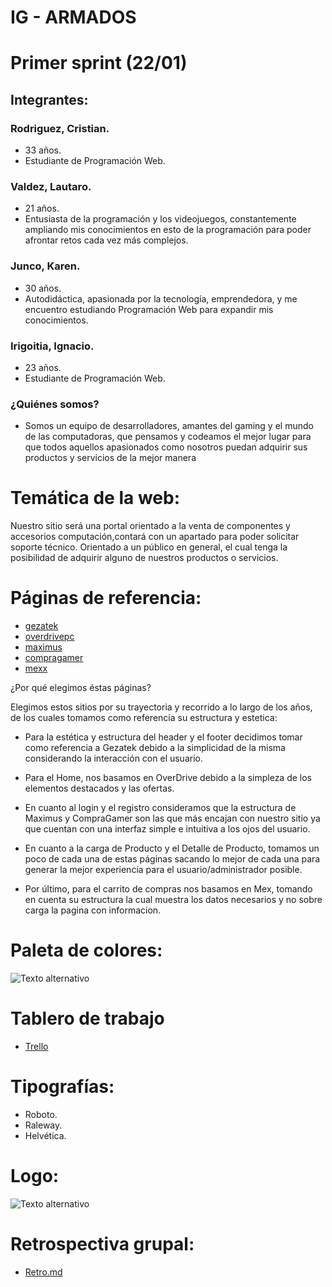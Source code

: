 # IG - ARMADOS

# Primer sprint (22/01)

## Integrantes:

### Rodriguez, Cristian.
- 33 años.
- Estudiante de Programación Web.

### Valdez, Lautaro.
- 21 años.
- Entusiasta de la programación y los videojuegos, constantemente ampliando mis conocimientos en esto de la programación para poder afrontar retos cada vez más complejos.


### Junco, Karen.
- 30 años.
- Autodidáctica, apasionada por la tecnología, emprendedora, y me encuentro estudiando Programación Web para expandir mis conocimientos.

### Irigoitia, Ignacio.
- 23 años. 
- Estudiante de Programación Web.

### ¿Quiénes somos?
- Somos un equipo de desarrolladores, amantes del gaming y el mundo de las computadoras, que pensamos y codeamos el mejor lugar para que todos aquellos apasionados como nosotros puedan adquirir sus productos y servicios de la mejor manera

# Temática de la web:

Nuestro sitio será una portal orientado a la venta de componentes y accesorios computación,contará con un apartado para poder solicitar soporte técnico.
Orientado a un público en general, el cual tenga la posibilidad de adquirir alguno de nuestros productos o servicios.

# Páginas de referencia:

- [gezatek](https://www.gezatek.com.ar/) <br>
- [overdrivepc](https://www.overdrivepc.com.ar/)<br>
- [maximus](https://www.maximus.com.ar/)<br>
- [compragamer](https://compragamer.com/)<br>
- [mexx](https://www.mexx.com.ar/)<br>


¿Por qué elegimos éstas páginas?

Elegimos estos sitios por su trayectoria y recorrido a lo largo de los años, de los cuales tomamos como referencia su estructura y estetica:

- Para la estética y estructura del header y el footer decidimos tomar como referencia a Gezatek debido a la simplicidad de la misma considerando la interacción con el usuario. 

- Para el Home, nos basamos en OverDrive debido a la simpleza de los elementos destacados y las ofertas.

- En cuanto al login y el registro consideramos que la estructura de Maximus y CompraGamer son las que más encajan con nuestro sitio ya que cuentan con una interfaz simple e intuitiva a los ojos del usuario.

- En cuanto a la carga de Producto y el Detalle de Producto, tomamos un poco de cada una de estas páginas sacando lo mejor de cada una para generar la mejor experiencia para el usuario/administrador posible.

- Por último, para el carrito de compras nos basamos en Mex, tomando en cuenta su estructura la cual muestra los datos necesarios y no sobre carga la pagina con informacion.



# Paleta de colores: 
![Texto alternativo](https://github.com/crisode/grupo_3_IG-ARMADOS/blob/main/Dise%C3%B1o%20color/Colores.png)

# Tablero de trabajo
- [Trello](https://trello.com/b/XU2oL1lS/grupo-3-ig-armados)<br>

# Tipografías:

- Roboto.
- Raleway.
- Helvética.


# Logo:

![Texto alternativo](https://github.com/crisode/grupo_3_IG-ARMADOS/blob/main/imagenes/Logo%20sin%20fondo.png)

# Retrospectiva grupal:

- [Retro.md](https://github.com/crisode/grupo_3_IG-ARMADOS/blob/main/Retro.md)
